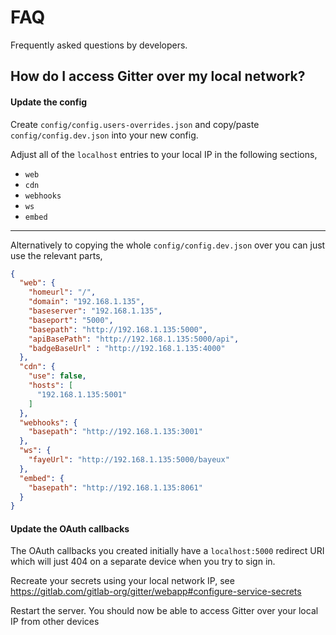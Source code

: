 # FAQ

Frequently asked questions by developers.


## How do I access Gitter over my local network?

#### Update the config

Create `config/config.users-overrides.json` and copy/paste `config/config.dev.json` into your new config.

Adjust all of the `localhost` entries to your local IP in the following sections,

 - `web`
 - `cdn`
 - `webhooks`
 - `ws`
 - `embed`

---

Alternatively to copying the whole `config/config.dev.json` over you can just use the relevant parts,

```json
{
  "web": {
    "homeurl": "/",
    "domain": "192.168.1.135",
    "baseserver": "192.168.1.135",
    "baseport": "5000",
    "basepath": "http://192.168.1.135:5000",
    "apiBasePath": "http://192.168.1.135:5000/api",
    "badgeBaseUrl" : "http://192.168.1.135:4000"
  },
  "cdn": {
    "use": false,
    "hosts": [
      "192.168.1.135:5001"
    ]
  },
  "webhooks": {
    "basepath": "http://192.168.1.135:3001"
  },
  "ws": {
    "fayeUrl": "http://192.168.1.135:5000/bayeux"
  },
  "embed": {
    "basepath": "http://192.168.1.135:8061"
  }
}
```

#### Update the OAuth callbacks

The OAuth callbacks you created initially have a `localhost:5000` redirect URI
which will just 404 on a separate device when you try to sign in.

Recreate your secrets using your local network IP, see https://gitlab.com/gitlab-org/gitter/webapp#configure-service-secrets

Restart the server. You should now be able to access Gitter over your local IP from other devices
